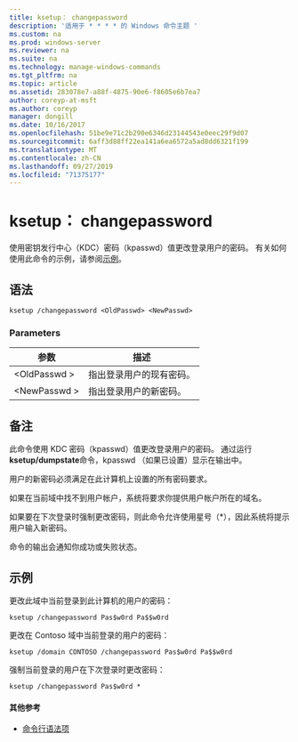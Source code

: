 ```yaml
---
title: ksetup： changepassword
description: '适用于 * * * * 的 Windows 命令主题 '
ms.custom: na
ms.prod: windows-server
ms.reviewer: na
ms.suite: na
ms.technology: manage-windows-commands
ms.tgt_pltfrm: na
ms.topic: article
ms.assetid: 283078e7-a88f-4875-90e6-f8605e6b7ea7
author: coreyp-at-msft
ms.author: coreyp
manager: dongill
ms.date: 10/16/2017
ms.openlocfilehash: 51be9e71c2b290e6346d23144543e0eec29f9d07
ms.sourcegitcommit: 6aff3d88ff22ea141a6ea6572a5ad8dd6321f199
ms.translationtype: MT
ms.contentlocale: zh-CN
ms.lasthandoff: 09/27/2019
ms.locfileid: "71375177"
---
```

# <a name="ksetupchangepassword"></a>ksetup： changepassword



使用密钥发行中心（KDC）密码（kpasswd）值更改登录用户的密码。 有关如何使用此命令的示例，请参阅[示例](#BKMK_Examples)。

## <a name="syntax"></a>语法

```
ksetup /changepassword <OldPasswd> <NewPasswd>
```

### <a name="parameters"></a>Parameters

|参数|描述|
|---------|-----------|
|\<OldPasswd >|指出登录用户的现有密码。|
|\<NewPasswd >|指出登录用户的新密码。|

## <a name="remarks"></a>备注

此命令使用 KDC 密码（kpasswd）值更改登录用户的密码。 通过运行**ksetup/dumpstate**命令，kpasswd （如果已设置）显示在输出中。

用户的新密码必须满足在此计算机上设置的所有密码要求。

如果在当前域中找不到用户帐户，系统将要求你提供用户帐户所在的域名。

如果要在下次登录时强制更改密码，则此命令允许使用星号（*），因此系统将提示用户输入新密码。

命令的输出会通知你成功或失败状态。

## <a name="BKMK_Examples"></a>示例

更改此域中当前登录到此计算机的用户的密码：
```
ksetup /changepassword Pas$w0rd Pa$$w0rd
```
更改在 Contoso 域中当前登录的用户的密码：
```
ksetup /domain CONTOSO /changepassword Pas$w0rd Pa$$w0rd
```
强制当前登录的用户在下次登录时更改密码：
```
ksetup /changepassword Pas$w0rd *
```

#### <a name="additional-references"></a>其他参考

-   [命令行语法项](command-line-syntax-key.md)
